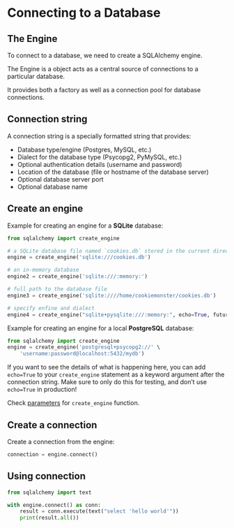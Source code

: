 # Connecting to a Database

## The Engine

To connect to a database, we need to create a SQLAlchemy engine.

The Engine is a object acts as a central source of connections to a particular database.

It provides both a factory as well as a connection pool for database connections. 

## Connection string

A connection string is a specially formatted string that provides:
- Database type/engine (Postgres, MySQL, etc.)
- Dialect for the database type (Psycopg2, PyMySQL, etc.)
- Optional authentication details (username and password)
- Location of the database (file or hostname of the database server)
- Optional database server port
- Optional database name


## Create an engine

Example for creating an engine for a **SQLite** database:
```py
from sqlalchemy import create_engine

# a SQLite database file named `cookies.db` stored in the current directory
engine = create_engine('sqlite:///cookies.db')

# an in-memory database
engine2 = create_engine('sqlite:///:memory:')

# full path to the database file
engine3 = create_engine('sqlite:////home/cookiemonster/cookies.db')

# specify enfine and dialect
engine4 = create_engine("sqlite+pysqlite:///:memory:", echo=True, future=True)
```

Example for creating an engine for a local **PostgreSQL** database:
```py
from sqlalchemy import create_engine
engine = create_engine('postgresql+psycopg2://' \
    'username:password@localhost:5432/mydb')
```

If you want to see the details of what is happening here, you can add `echo=True` to your `create_engine` statement as a keyword argument after the connection string. Make sure to only do this for testing, and don’t use `echo=True` in production!

Check [parameters](https://docs.sqlalchemy.org/en/14/core/engines.html#sqlalchemy.create_engine.params.case_sensitive) for `create_engine` function.


## Create a connection

Create a connection from the engine:
```py
connection = engine.connect()
```


## Using connection

```py
from sqlalchemy import text

with engine.connect() as conn:
    result = conn.execute(text("select 'hello world'"))
    print(result.all())
```
